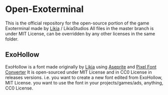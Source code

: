 # Open-Exoterminal
This is the official repository for the open-source portion of the game Exoterminal made by [Likia](https://github.com/LikiaBili) / LikiaStudios
All files in the master branch is under MIT License, can be overridden by any other licenses in the same folder.

## ExoHollow
ExoHollow is a font made originally by [Likia](https://github.com/LikiaBili) using [Aseprite](https://www.aseprite.org) and [Pixel Font Converter](https://yal.cc/r/20/pixelfont/)
It is open-sourced under MIT License and in CC0 License in releases versions.
i.e.
you want to create a new font edited from ExoHollow, MIT License.
you want to use the font in your projects/games/ads, anything, CC0 License.
